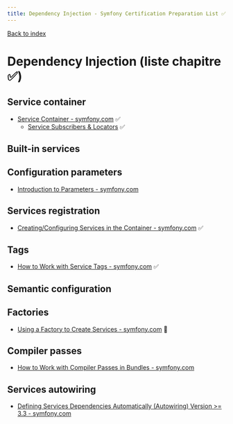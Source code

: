 ```yaml
---
title: Dependency Injection - Symfony Certification Preparation List ✅ ❌ 🌈 ⏩
---
```

[Back to index](../readme.md#table-of-contents)

# Dependency Injection (liste chapitre ✅)

## Service container
- [Service Container - symfony.com](https://symfony.com/doc/5.0/service_container.html) ✅ 
  - [Service Subscribers & Locators](https://symfony.com/doc/5.0/service_container/service_subscribers_locators.html) ✅

## Built-in services

## Configuration parameters
- [Introduction to Parameters - symfony.com](https://symfony.com/doc/5.0/configuration.html#configuration-parameters) 

## Services registration
- [Creating/Configuring Services in the Container - symfony.com](https://symfony.com/doc/5.0/service_container.html#creating-configuring-services-in-the-container) ✅ 

## Tags
- [How to Work with Service Tags - symfony.com](https://symfony.com/doc/5.0/service_container/tags.html) ✅

## Semantic configuration

## Factories
- [Using a Factory to Create Services - symfony.com](https://symfony.com/doc/5.0/service_container/factories.html) 🌈 

## Compiler passes
- [How to Work with Compiler Passes in Bundles - symfony.com](https://symfony.com/doc/5.0/service_container/compiler_passes.html)

## Services autowiring
- [Defining Services Dependencies Automatically (Autowiring) Version >= 3.3 - symfony.com](https://symfony.com/doc/5.0/service_container/autowiring.html)
